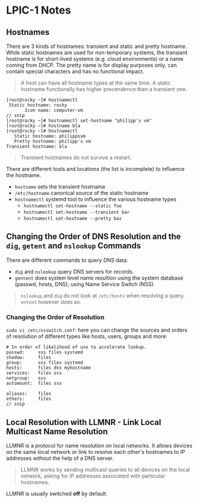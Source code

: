 # LPIC-1 Notes

## Hostnames

There are 3 kinds of hostnames: transient and static and pretty hostname. While static hostnames are used for non-temporary systems, the transient hostname is for short-lived systems (e.g. cloud environments) or a name coming from DHCP. The pretty name is for display purposes only, can contain special characters and has no functional impact.

> A host can have all hostname types at the same time. A static hostname functionally has higher precendence than a transient one.

```shell
[root@rocky ~]# hostnamectl
 Static hostname: rocky
       Icon name: computer-vm
// snip
[root@rocky ~]# hostnamectl set-hostname "philipp's vm"
[root@rocky ~]# hostname bla 
[root@rocky ~]# hostnamectl
   Static hostname: philippsvm
   Pretty hostname: philipp's vm
Transient hostname: bla
```

> Transient hostnames do not survive a restart.

There are different tools and locations (the list is incomplete) to influence the hostname.
* `hostname` sets the transient hostname
* `/etc/hostname` canonical source of the static hostname
* `hostnamectl` systemd tool to influence the various hostname types
  * `hostnamectl set-hostname --static foo`
  * `hostnamectl set-hostname --transient bar`
  * `hostnamectl set-hostname --pretty baz`

## Changing the Order of DNS Resolution and the `dig`, `getent` and `nslookup` Commands

There are different commands to query DNS data:

* `dig` and `nslookup` query DNS servers for records.
* `gentent` does system level name resultion using the system database (passwd, hosts, DNS), using Name Service Switch (NSS).

> `nslookup` and `dig` do not look at `/etc/hosts` when resolving a query. `entent` however does so.

### Changing the Order of Resolution

`sudo vi /etc/nsswitch.conf`: here you can change the sources and orders of resolution of different types like hosts, users, groups and more:

```
# In order of likelihood of use to accelerate lookup.
passwd:     sss files systemd
shadow:     files
group:      sss files systemd
hosts:      files dns myhostname
services:   files sss
netgroup:   sss
automount:  files sss

aliases:    files
ethers:     files
// snip
```

## Local Resolution with LLMNR - Link Local Multicast Name Resolution

LLMNR is a protocol for name resolution on local networks. It allows devices on the same local network or link to resolve each other's hostnames to IP addresses without the help of a DNS server.

> LLMNR works by sending multicast queries to all devices on the local network, asking for IP addresses associated with particular hostnames.

LLMNR is usually switched __off__ by default.

